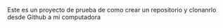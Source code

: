 Este es un proyecto de prueba de como crear un repositorio y clonanrlo desde Github a mi computadora